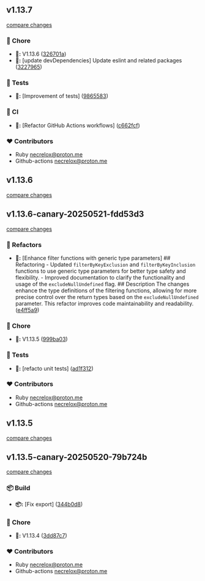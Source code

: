 
## v1.13.7

[compare changes](https://github.com/Basalt-Lab/basalt-helper/compare/v1.13.6-canary-20250521-fdd53d3...v1.13.7)

### 🦉 Chore

- **🦉:** V1.13.6 ([326701a](https://github.com/Basalt-Lab/basalt-helper/commit/326701a))
- **🦉:** [update devDependencies] Update eslint and related packages ([3227965](https://github.com/Basalt-Lab/basalt-helper/commit/3227965))

### 🧪 Tests

- **🧪:** [Improvement of tests] ([9865583](https://github.com/Basalt-Lab/basalt-helper/commit/9865583))

### 🤖 CI

- **🤖:** [Refactor GitHub Actions workflows] ([c662fcf](https://github.com/Basalt-Lab/basalt-helper/commit/c662fcf))

### ❤️ Contributors

- Ruby <necrelox@proton.me>
- Github-actions <necrelox@proton.me>

## v1.13.6

[compare changes](https://github.com/Basalt-Lab/basalt-helper/compare/v1.13.6-canary-20250521-fdd53d3...v1.13.6)

## v1.13.6-canary-20250521-fdd53d3

[compare changes](https://github.com/Basalt-Lab/basalt-helper/compare/v1.13.5-canary-20250520-79b724b...v1.13.6-canary-20250521-fdd53d3)

### 🧹 Refactors

- **🧹:** [Enhance filter functions with generic type parameters] ## Refactoring - Updated `filterByKeyExclusion` and `filterByKeyInclusion` functions to use generic type parameters for better type safety and flexibility. - Improved documentation to clarify the functionality and usage of the `excludeNullUndefined` flag. ## Description The changes enhance the type definitions of the filtering functions, allowing for more precise control over the return types based on the `excludeNullUndefined` parameter. This refactor improves code maintainability and readability. ([e4ff5a9](https://github.com/Basalt-Lab/basalt-helper/commit/e4ff5a9))

### 🦉 Chore

- **🦉:** V1.13.5 ([999ba03](https://github.com/Basalt-Lab/basalt-helper/commit/999ba03))

### 🧪 Tests

- **🧪:** [refacto unit tests] ([ad1f312](https://github.com/Basalt-Lab/basalt-helper/commit/ad1f312))

### ❤️ Contributors

- Ruby <necrelox@proton.me>
- Github-actions <necrelox@proton.me>

## v1.13.5

[compare changes](https://github.com/Basalt-Lab/basalt-helper/compare/v1.13.5-canary-20250520-79b724b...v1.13.5)

## v1.13.5-canary-20250520-79b724b

[compare changes](https://github.com/Basalt-Lab/basalt-helper/compare/v1.13.4-canary-20250519-cba9bba...v1.13.5-canary-20250520-79b724b)

### 📦 Build

- **📦:** [Fix export] ([344b0d8](https://github.com/Basalt-Lab/basalt-helper/commit/344b0d8))

### 🦉 Chore

- **🦉:** V1.13.4 ([3dd87c7](https://github.com/Basalt-Lab/basalt-helper/commit/3dd87c7))

### ❤️ Contributors

- Ruby <necrelox@proton.me>
- Github-actions <necrelox@proton.me>

